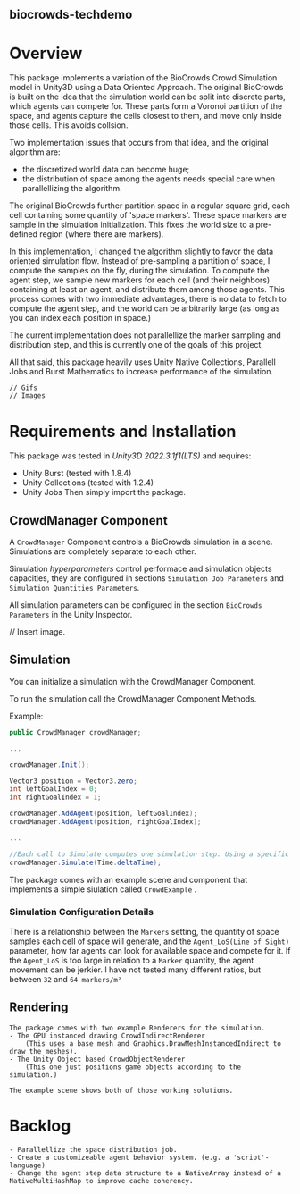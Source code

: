 ## biocrowds-techdemo

# Overview
This package implements a variation of the BioCrowds Crowd Simulation model in Unity3D using a Data Oriented Approach.
The original BioCrowds is built on the idea that the simulation world can be split into discrete parts, which agents can compete for.
These parts form a Voronoi partition of the space, and agents capture the cells closest to them, and move only inside those cells.
This avoids collsion.

Two implementation issues that occurs from that idea, and the original algorithm are: 
- the discretized world data can become huge;
- the distribution of space among the agents needs special care when parallellizing the algorithm.

The original BioCrowds further partition space in a regular square grid, each cell containing some quantity of 'space markers'. These space markers are sample in the simulation initialization. This fixes the world size to a pre-defined region (where there are markers).

In this implementation, I changed the algorithm slightly to favor the data oriented simulation flow.
Instead of pre-sampling a partition of space, I compute the samples on the fly, during the simulation.
To compute the agent step, we sample new markers for each cell (and their neighbors) containing at least an agent, and distribute them among those agents.
This process comes with two immediate advantages, there is no data to fetch to compute the agent step, and the world can be arbitrarily large (as long as you can index each position in space.)
    
The current implementation does not parallellize the marker sampling and distribution step, and this is currently one of the goals of this project.

All that said, this package heavily uses Unity Native Collections, Parallell Jobs and Burst Mathematics to increase performance of the simulation.

    // Gifs
    // Images

# Requirements and Installation
This package was tested in _Unity3D 2022.3.1f1(LTS)_ and requires:
- Unity Burst (tested with 1.8.4)
- Unity Collections (tested with 1.2.4)
- Unity Jobs
Then simply import the package.
 

## CrowdManager Component
A `CrowdManager` Component controls a BioCrowds simulation in a scene.
Simulations are completely separate to each other.

Simulation _hyperparameters_ control performace and simulation objects capacities, they are configured in sections `Simulation Job Parameters` and `Simulation Quantities Parameters`.

All simulation parameters can be configured in the section `BioCrowds Parameters` in the Unity Inspector.

// Insert image.

## Simulation
You can initialize a simulation with the CrowdManager Component.

To run the simulation call the CrowdManager Component Methods.

Example:
     
```csharp
public CrowdManager crowdManager;

...

crowdManager.Init();

Vector3 position = Vector3.zero;
int leftGoalIndex = 0;
int rightGoalIndex = 1;

crowdManager.AddAgent(position, leftGoalIndex);
crowdManager.AddAgent(position, rightGoalIndex);

...

//Each call to Simulate computes one simulation step. Using a specific time delta.
crowdManager.Simulate(Time.deltaTime);

```

The package comes with an example scene and component that implements a simple siulation called `CrowdExample` .

### Simulation Configuration Details
There is a relationship between the `Markers` setting, the quantity of space samples each cell of space will generate, and the `Agent_LoS(Line of Sight)` parameter, how far agents can look for available space and compete for it. If the `Agent_LoS` is too large in relation to a `Marker` quantity, the agent movement can be jerkier. I have not tested many different ratios, but between `32` and `64 markers/m²`   



## Rendering
    The package comes with two example Renderers for the simulation.
    - The GPU instanced drawing CrowdIndirectRenderer
        (This uses a base mesh and Graphics.DrawMeshInstancedIndirect to draw the meshes).
    - The Unity Object based CrowdObjectRenderer
        (This one just positions game objects according to the simulation.)

    The example scene shows both of those working solutions.

# Backlog
    - Parallellize the space distribution job.
    - Create a customizeable agent behavior system. (e.g. a 'script'-language)
    - Change the agent step data structure to a NativeArray instead of a NativeMultiHashMap to improve cache coherency.
